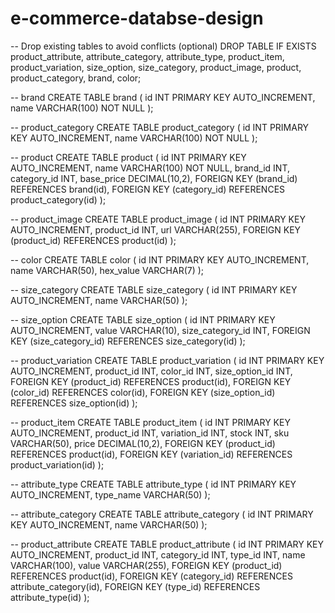 # e-commerce-databse-design

-- Drop existing tables to avoid conflicts (optional)
DROP TABLE IF EXISTS product_attribute, attribute_category, attribute_type,
    product_item, product_variation, size_option, size_category,
    product_image, product, product_category, brand, color;

-- brand
CREATE TABLE brand (
    id INT PRIMARY KEY AUTO_INCREMENT,
    name VARCHAR(100) NOT NULL
);

-- product_category
CREATE TABLE product_category (
    id INT PRIMARY KEY AUTO_INCREMENT,
    name VARCHAR(100) NOT NULL
);

-- product
CREATE TABLE product (
    id INT PRIMARY KEY AUTO_INCREMENT,
    name VARCHAR(100) NOT NULL,
    brand_id INT,
    category_id INT,
    base_price DECIMAL(10,2),
    FOREIGN KEY (brand_id) REFERENCES brand(id),
    FOREIGN KEY (category_id) REFERENCES product_category(id)
);

-- product_image
CREATE TABLE product_image (
    id INT PRIMARY KEY AUTO_INCREMENT,
    product_id INT,
    url VARCHAR(255),
    FOREIGN KEY (product_id) REFERENCES product(id)
);

-- color
CREATE TABLE color (
    id INT PRIMARY KEY AUTO_INCREMENT,
    name VARCHAR(50),
    hex_value VARCHAR(7)
);

-- size_category
CREATE TABLE size_category (
    id INT PRIMARY KEY AUTO_INCREMENT,
    name VARCHAR(50)
);

-- size_option
CREATE TABLE size_option (
    id INT PRIMARY KEY AUTO_INCREMENT,
    value VARCHAR(10),
    size_category_id INT,
    FOREIGN KEY (size_category_id) REFERENCES size_category(id)
);

-- product_variation
CREATE TABLE product_variation (
    id INT PRIMARY KEY AUTO_INCREMENT,
    product_id INT,
    color_id INT,
    size_option_id INT,
    FOREIGN KEY (product_id) REFERENCES product(id),
    FOREIGN KEY (color_id) REFERENCES color(id),
    FOREIGN KEY (size_option_id) REFERENCES size_option(id)
);

-- product_item
CREATE TABLE product_item (
    id INT PRIMARY KEY AUTO_INCREMENT,
    product_id INT,
    variation_id INT,
    stock INT,
    sku VARCHAR(50),
    price DECIMAL(10,2),
    FOREIGN KEY (product_id) REFERENCES product(id),
    FOREIGN KEY (variation_id) REFERENCES product_variation(id)
);

-- attribute_type
CREATE TABLE attribute_type (
    id INT PRIMARY KEY AUTO_INCREMENT,
    type_name VARCHAR(50)
);

-- attribute_category
CREATE TABLE attribute_category (
    id INT PRIMARY KEY AUTO_INCREMENT,
    name VARCHAR(50)
);

-- product_attribute
CREATE TABLE product_attribute (
    id INT PRIMARY KEY AUTO_INCREMENT,
    product_id INT,
    category_id INT,
    type_id INT,
    name VARCHAR(100),
    value VARCHAR(255),
    FOREIGN KEY (product_id) REFERENCES product(id),
    FOREIGN KEY (category_id) REFERENCES attribute_category(id),
    FOREIGN KEY (type_id) REFERENCES attribute_type(id)
);
